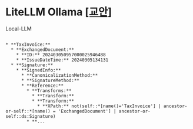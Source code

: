 # LiteLLM Ollama [[교안]](https://drive.google.com/file/d/1T6YIjA17IZZCjozTQLVppvVRp5_OFY1c/view?usp=sharing)
Local-LLM
`````

* **TaxInvoice:** 
  * **ExchangedDocument:** 
    * **ID:** 202403050957000025946488
    * **IssueDateTime:** 20240305134131
  * **Signature:** 
    * **SignedInfo:** 
      * **CanonicalizationMethod:** 
      * **SignatureMethod:** 
      * **Reference:** 
        * **Transforms:** 
          * **Transform:** 
          * **Transform:** 
            * **XPath:** not(self::*[name()='TaxInvoice'] | ancestor-or-self::*[name() = 'ExchangedDocument'] | ancestor-or-self::ds:Signature)
        * **...


`````

